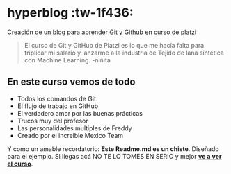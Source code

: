 # hyperblog :tw-1f436:
Creación de un blog para aprender [Git](http://https://git-scm.com/ "Git") y [Github](http://https://github.com/ "Github") en curso de platzi
> El curso de Git y GitHub de Platzi es lo que me hacía falta para triplicar mi salario y lanzarme a la industria de Tejido de lana sintética con Machine Learning.
> -niñita

## En este curso vemos de todo
- Todos los comandos de Git.
- El flujo de trabajo en GitHub
- El verdadero amor por las buenas prácticas
- Trucos muy del profesor
- Las personalidades multiples de Freddy
- Creado por el increible Mexico Team

Y como un amable recordatorio: **Este Readme.md es un chiste**. Diseñado para el ejemplo. Si llegas acá NO TE LO TOMES EN SERIO y mejor [**ve a ver el curso**](https://platzi.com/cursos/git-github/ "ve a ver el curso").

